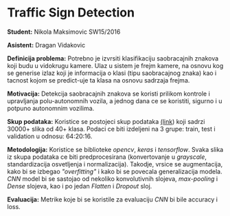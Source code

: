# Traffic Sign Detection

**Student:** Nikola Maksimovic SW15/2016

**Asistent:** Dragan Vidakovic

**Definicija problema:** Potrebno je izvrsiti klasifikaciju saobracajnih znakova koji budu u vidokrugu kamere. Ulaz u sistem je frejm kamere, na osnovu kog se generise izlaz koji je informacija o klasi (tipu saobracajnog znaka) kao i tacnost kojom se predict-uje ta klasa na osnovu sadrzaja frejma.

**Motivacija:** Detekcija saobracajnih znakova se koristi prilikom kontrole i upravljanja polu-autonomnih vozila, a jednog dana ce se koristiti, sigurno i u potpuno autonomnim vozilima.

**Skup podataka:** Koristice se postojeci skup podataka [(link](https://drive.google.com/file/d/1AZeKw90Cb6GgamTBO3mvDdz6PjBwqCCt/view)) koji sadrzi 30000+ slika od 40+ klasa. Podaci ce biti izdeljeni na 3 grupe: train, test i validation u odnosu: 64:20:16.

**Metodologija:** Koristice se biblioteke _opencv_, _keras_ i _tensorflow_. Svaka slika iz skupa podataka ce biti predprocesirana (konvertovanje u _grayscale_, standardizacija osvetljenja i normalizacija). Takodje, vrsice se augmentacija, kako bi se izbegao _"overfitting"_ i kako bi se povecala generalizacija modela. _CNN_ model bi se sastojao od nekoliko konvolutivnih slojeva, _max-pooling_ i _Dense_ slojeva, kao i po jedan _Flatten_ i _Dropout_ sloj. 

**Evaluacija:** Metrike koje bi se koristile za evaluaciju _CNN_ bi bile accuracy i loss.
